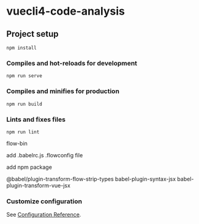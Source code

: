 # vuecli4-code-analysis

## Project setup

```
npm install
```

### Compiles and hot-reloads for development

```
npm run serve
```

### Compiles and minifies for production

```
npm run build
```

### Lints and fixes files

```
npm run lint
```

flow-bin

add .babelrc.js .flowconfig file

add npm package

@babel/plugin-transform-flow-strip-types
babel-plugin-syntax-jsx
babel-plugin-transform-vue-jsx

### Customize configuration

See [Configuration Reference](https://cli.vuejs.org/config/).
